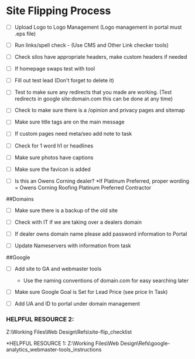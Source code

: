 # Site Flipping Process

* [ ] Upload Logo to Logo Management   (Logo management in portal must .eps file)

- [ ] Run links/spell check - (Use CMS and Other Link checker tools)

- [ ] Check silos have appropriate headers, make custom headers if needed

- [ ] If homepage swaps test with tool

- [ ] Fill out test lead (Don't forget to delete it)

- [ ] Test to make sure any redirects that you made are working. (Test redirects in google site:domain.com this can be done at any time)

- [ ] Check to make sure there is a /opinion and privacy pages and sitemap

- [ ] Make sure title tags are on the main message

- [ ] If custom pages need meta/seo add note to task

- [ ] Check for 1 word h1 or headlines

- [ ] Make sure photos have captions

- [ ] Make sure the favicon is added

- [ ] Is this an Owens Corning dealer? *If Platinum Preferred, proper wording = Owens Corning Roofing Platinum Preferred Contractor

##Domains

- [ ] Make sure there is a backup of the old site

- [ ] Check with IT if we are taking over a dealers domain

- [ ] If dealer owns domain name please add password information to Portal

- [ ] Update Nameservers with information from task 


##Google

- [ ] Add site to GA and webmaster tools
   - Use the naming conventions of domain.com for easy searching later

- [ ] Make sure Google Goal is Set for Lead Price (see price In Task)

- [ ] Add UA and ID to portal under domain management



### HELPFUL RESOURCE 2: 
Z:\Working Files\Web Design\Refs\site-flip_checklist

*HELPFUL RESOURCE 1: 
Z:\Working Files\Web Design\Refs\google-analytics_webmaster-tools_instructions
